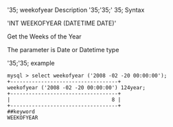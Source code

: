 '35; weekofyear
Description
'35;'35;' 35; Syntax

'INT WEEKOFYEAR (DATETIME DATE)'



Get the Weeks of the Year

The parameter is Date or Datetime type

'35;'35; example

```
mysql > select weekofyear ('2008 -02 -20 00:00:00');
+-----------------------------------+
weekofyear ('2008 -02 -20 00:00:00') 124year;
+-----------------------------------+
|                                 8 |
+-----------------------------------+
##keyword
WEEKOFYEAR
